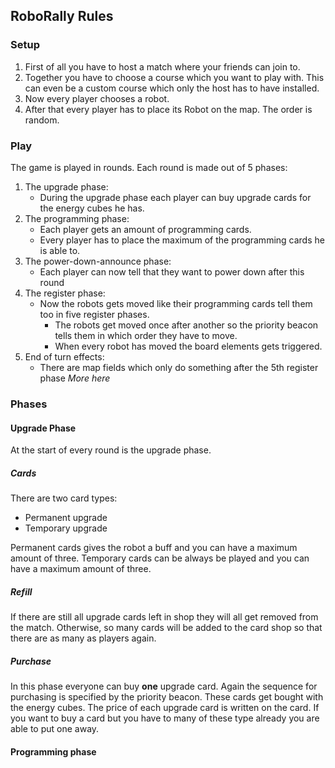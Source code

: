 ## RoboRally Rules

### Setup

1. First of all you have to host a match where your friends can join to.
2. Together you have to choose a course which you want to play with. This can even be a custom course which only the host has to have installed.
3. Now every player chooses a robot.
4. After that every player has to place its Robot on the map. The order is random.

### Play

The game is played in rounds. Each round is made out of 5 phases:

1. The upgrade phase:
   - During the upgrade phase each player can buy upgrade cards for the energy cubes he has.
2. The programming phase:
   - Each player gets an amount of programming cards. 
   - Every player has to place the maximum of the programming cards he is able to.
3. The power-down-announce phase:
   - Each player can now tell that they want to power down after this round
4. The register phase:
   - Now the robots gets moved like their programming cards tell them too in five register phases. 
     - The robots get moved once after another so the priority beacon tells them in which order they have to move.
     - When every robot has moved the board elements gets triggered.
5. End of turn effects:
   - There are map fields which only do something after the 5th register phase *More here*

### Phases

#### Upgrade Phase

At the start of every round is the upgrade phase.

##### Cards

There are two card types:

- Permanent upgrade
- Temporary upgrade

Permanent cards gives the robot a buff and you can have a maximum amount of three.
Temporary cards can be always be played and you can have a maximum amount of three.

##### Refill

If there are still all upgrade cards left in shop they will all get removed from the match. Otherwise, so many cards will be added to the card shop so that there are as many as players again.

##### Purchase

In this phase everyone can buy **one** upgrade card. Again the sequence for purchasing is specified by the priority beacon. These cards get bought with the energy cubes. The price of each upgrade card is written on the card. If you want to buy a card but you have to many of these type already you are able to put one away.

#### Programming phase

